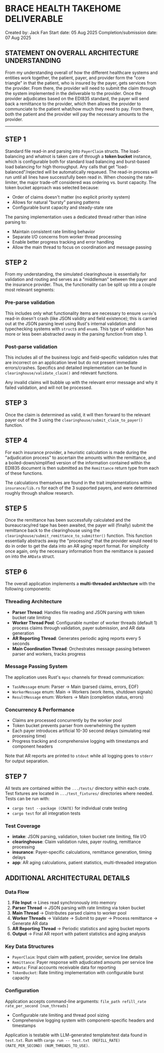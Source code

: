 # BRACE HEALTH TAKEHOME DELIVERABLE
Created by: Jack Fan
Start date: 05 Aug 2025
Completion/submission date: 07 Aug 2025

## STATEMENT ON OVERALL ARCHITECTURE UNDERSTANDING
From my understanding overall of how the different healthcare systems and entities work together, the patient, payer, and provider form the "core triangle" in that the patient, who is insured by the payer, gets services from the provider. From there, the provider will need to submit the claim through the system implemented in the deliverable to the provider. Once the provider adjudicates based on the EDI835 standard, the payer will send back a remittance to the provider, which then allows the provider to communciate to the patient what/how much they need to pay. From there, both the patient and the provider will pay the necessary amounts to the provider.

---

## STEP 1
Standard file read-in and parsing into `PayerClaim` structs.
The load-balancing and whatnot is taken care of through a **token bucket** instance, which is configurable both for standard load balancing and burst-based load balancing for high thoroughput. Any calls that get "load-balanced"/rejected will be automatically requeued. The read-in process will run until all lines have successfully been read in.
When choosing the rate-limiter, the major trade-off considered was ordering vs. burst capacity. The token bucket approach was selected because:
- Order of claims doesn't matter (no explicit priority system)
- Allows for natural "bursty" parsing patterns
- Configurable burst capacity and steady-state rate

The parsing implementation uses a dedicated thread rather than inline parsing to:
- Maintain consistent rate limiting behavior
- Separate I/O concerns from worker thread processing
- Enable better progress tracking and error handling
- Allow the main thread to focus on coordination and message passing

## STEP 2
From my understanding, the simulated clearinghouse is essentially for validation and routing and serves as a "middleman" between the payer and the insurance provider. Thus, the functionality can be split up into a couple most relevant segments:

### Pre-parse validation
This includes only what functionality items are necessary to ensure `serde`'s read-in doesn't crash (like JSON validity and field existence); this is carried out at the JSON parsing level using Rust's internal validation and typechecking systems with `struct`s and `enum`s. This type of validation has more or less been abstracted away in the parsing function from step 1.

### Post-parse validation
This includes all of the business logic and field-specific validation rules that are incorrect on an application level but do not present immediate errors/crashes. Specifics and detailed implementation can be found in `clearinghouse/validate_claim()` and relevant functions.

Any invalid claims will bubble up with the relevant error message and why it failed validation, and will not be processed.

## STEP 3 
Once the claim is determined as valid, it will then forward to the relevant payer out of the 3 using the `clearinghouse/submit_claim_to_payer()` function. 

## STEP 4
For each insurance provider, a heuristic calculation is made during the "adjudication process" to ascertain the amounts within the remittance, and a boiled-down/simplified version of the information contained within the EDI835 document is then submitted as the `Remittance` return type from each of these functions.

The calculations themselves are found in the trait implementations within `insurance/lib.rs` for each of the 3 supported payers, and were determined roughly through shallow research.

## STEP 5
Once the remittance has been successfully calculated and the bureaucracy/red tape has been awaited, the payer will (finally) submit the remittance back to the clearinghouse using the `clearinghouse/submit_remittance_to_submitter()` function. This function essentially abstracts away the "processing" that the provider would need to do in order to get the data into an AR aging report format. For simplicity once again, only the necessary information from the remittance is passed on into the `ARData` struct.

## STEP 6
The overall application implements a **multi-threaded architecture** with the following components:

### Threading Architecture
- **Parser Thread**: Handles file reading and JSON parsing with token bucket rate limiting
- **Worker Thread Pool**: Configurable number of worker threads (default 1) process claims through validation, payer submission, and AR data generation
- **AR Reporting Thread**: Generates periodic aging reports every 5 seconds
- **Main Coordination Thread**: Orchestrates message passing between parser and workers, tracks progress

### Message Passing System
The application uses Rust's `mpsc` channels for thread communication:
- `TaskMessage` enum: Parser → Main (parsed claims, errors, EOF)
- `WorkerMessage` enum: Main → Workers (work items, shutdown signals)
- `ResultMessage` enum: Workers → Main (completion status, errors)

### Concurrency & Performance
- Claims are processed concurrently by the worker pool
- Token bucket prevents parser from overwhelming the system
- Each payer introduces artificial 10-30 second delays (simulating real processing time)
- Progress tracking and comprehensive logging with timestamps and component headers

Note that AR reports are printed to `stdout` while all logging goes to `stderr` for output separation.

## STEP 7
All tests are contained within the `.../tests/` directory within each crate. Test fixtures are located in `.../test_fixtures/` directories where needed. Tests can be run with:
- `cargo test --package (CRATE)` for individual crate testing
- `cargo test` for all integration tests

### Test Coverage
- **intake**: JSON parsing, validation, token bucket rate limiting, file I/O
- **clearinghouse**: Claim validation rules, payer routing, remittance processing  
- **insurance**: Payer-specific calculations, remittance generation, timing delays
- **app**: AR aging calculations, patient statistics, multi-threaded integration

## ADDITIONAL ARCHITECTURAL DETAILS

### Data Flow
1. **File Input** → Lines read synchronously into memory
2. **Parser Thread** → JSON parsing with rate limiting via token bucket
3. **Main Thread** → Distributes parsed claims to worker pool
4. **Worker Threads** → Validate → Submit to payer → Process remittance → Generate AR data
5. **AR Reporting Thread** → Periodic statistics and aging bucket reports
6. **Output** → Final AR report with patient statistics and aging analysis

### Key Data Structures
- `PayerClaim`: Input claim with patient, provider, service line details
- `Remittance`: Payer response with adjudicated amounts per service line  
- `ARData`: Final accounts receivable data for reporting
- `TokenBucket`: Rate limiting implementation with configurable burst capacity

### Configuration
Application accepts command-line arguments: `file_path refill_rate rate_per_second [num_threads]`
- Configurable rate limiting and thread pool sizing
- Comprehensive logging system with component-specific headers and timestamps

Application is testable with LLM-generated template/test data found in `test.txt`. Run with `cargo run -- test.txt (REFILL_RATE) (RATE_PER_SECOND) (NUM_THREADS_TO_USE)`.